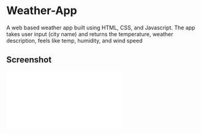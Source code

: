 # Weather-App
A web based weather app built using HTML, CSS, and Javascript. The app takes user input (city name) and returns the temperature, weather description, feels like temp, humidity, and wind speed

 ## Screenshot

![Screenshot for the Intro component with sign up form coding challenge](./weather-app-screenshot.pdf)
